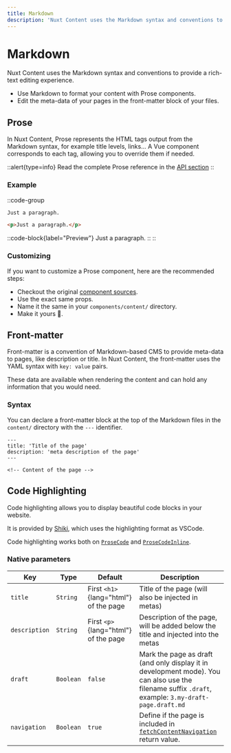 ```yaml
---
title: Markdown
description: 'Nuxt Content uses the Markdown syntax and conventions to provide a rich-text editing experience.'
---
```


# Markdown

Nuxt Content uses the Markdown syntax and conventions to provide a rich-text editing experience.

- Use Markdown to format your content with Prose components.
- Edit the meta-data of your pages in the front-matter block of your files.

## Prose

In Nuxt Content, Prose represents the HTML tags output from the Markdown syntax, for example title levels, links... A Vue component corresponds to each tag, allowing you to override them if needed.

::alert{type=info}
Read the complete Prose reference in the [API section](/api/prose)
::

### Example

::code-group

  ```markdown [Markdown]
  Just a paragraph.
  ```

  ```html [Output]
  <p>Just a paragraph.</p>
  ```

  ::code-block{label="Preview"}
  Just a paragraph.
  ::
::

### Customizing

If you want to customize a Prose component, here are the recommended steps:

- Checkout the original [component sources](https://github.com/nuxt/content/tree/main/src/runtime/components/Prose).
- Use the exact same props.
- Name it the same in your `components/content/` directory.
- Make it yours 🚀.

## Front-matter

Front-matter is a convention of Markdown-based CMS to provide meta-data to pages, like description or title. In Nuxt Content, the front-matter uses the YAML syntax with `key: value` pairs.

These data are available when rendering the content and can hold any information that you would need.

### Syntax

You can declare a front-matter block at the top of the Markdown files in the `content/` directory with the `---` identifier.

```md[content/index.md]
---
title: 'Title of the page'
description: 'meta description of the page'
---

<!-- Content of the page -->
```

## Code Highlighting

Code highlighting allows you to display beautiful code blocks in your website.

It is provided by [Shiki](https://github.com/shikijs/shiki), which uses the highlighting format as VSCode.

Code highlighting works both on [`ProseCode`](/api/prose#prosecode) and [`ProseCodeInline`](/api/prose#prosecodeinline).

### Native parameters

| Key | Type | Default | Description |
|---------|--------| -----|-----|
| `title` | `String` | First `<h1>`{lang="html"} of the page | Title of the page (will also be injected in metas) |
| `description` | `String` | First `<p>`{lang="html"} of the page | Description of the page, will be added below the title and injected into the metas |
| `draft` | `Boolean` | `false` | Mark the page as draft (and only display it in development mode). You can also use the filename suffix `.draft`, example: `3.my-draft-page.draft.md` |
| `navigation` | `Boolean` | `true` | Define if the page is included in [`fetchContentNavigation`](/guide/displaying/navigation) return value. |

